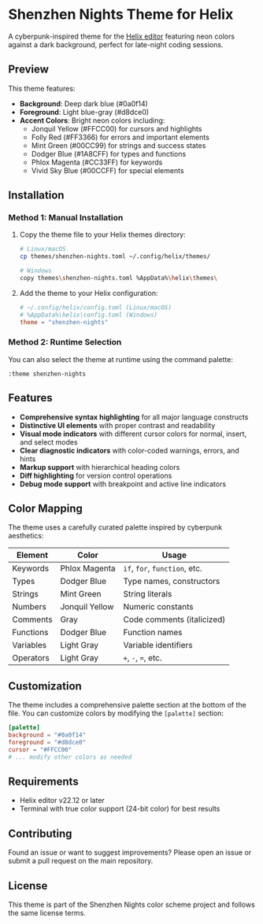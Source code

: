 # Shenzhen Nights Theme for Helix

A cyberpunk-inspired theme for the [Helix editor](https://helix-editor.com/) featuring neon colors against a dark background, perfect for late-night coding sessions.

## Preview

This theme features:
- **Background**: Deep dark blue (#0a0f14) 
- **Foreground**: Light blue-gray (#d8dce0)
- **Accent Colors**: Bright neon colors including:
  - Jonquil Yellow (#FFCC00) for cursors and highlights
  - Folly Red (#FF3366) for errors and important elements
  - Mint Green (#00CC99) for strings and success states
  - Dodger Blue (#1A8CFF) for types and functions
  - Phlox Magenta (#CC33FF) for keywords
  - Vivid Sky Blue (#00CCFF) for special elements

## Installation

### Method 1: Manual Installation

1. Copy the theme file to your Helix themes directory:
   ```bash
   # Linux/macOS
   cp themes/shenzhen-nights.toml ~/.config/helix/themes/
   
   # Windows
   copy themes\shenzhen-nights.toml %AppData%\helix\themes\
   ```

2. Add the theme to your Helix configuration:
   ```toml
   # ~/.config/helix/config.toml (Linux/macOS)
   # %AppData%\helix\config.toml (Windows)
   theme = "shenzhen-nights"
   ```

### Method 2: Runtime Selection

You can also select the theme at runtime using the command palette:
```
:theme shenzhen-nights
```

## Features

- **Comprehensive syntax highlighting** for all major language constructs
- **Distinctive UI elements** with proper contrast and readability
- **Visual mode indicators** with different cursor colors for normal, insert, and select modes
- **Clear diagnostic indicators** with color-coded warnings, errors, and hints
- **Markup support** with hierarchical heading colors
- **Diff highlighting** for version control operations
- **Debug mode support** with breakpoint and active line indicators

## Color Mapping

The theme uses a carefully curated palette inspired by cyberpunk aesthetics:

| Element | Color | Usage |
|---------|-------|-------|
| Keywords | Phlox Magenta | `if`, `for`, `function`, etc. |
| Types | Dodger Blue | Type names, constructors |
| Strings | Mint Green | String literals |
| Numbers | Jonquil Yellow | Numeric constants |
| Comments | Gray | Code comments (italicized) |
| Functions | Dodger Blue | Function names |
| Variables | Light Gray | Variable identifiers |
| Operators | Light Gray | `+`, `-`, `=`, etc. |

## Customization

The theme includes a comprehensive palette section at the bottom of the file. You can customize colors by modifying the `[palette]` section:

```toml
[palette]
background = "#0a0f14"
foreground = "#d8dce0"
cursor = "#FFCC00"
# ... modify other colors as needed
```

## Requirements

- Helix editor v22.12 or later
- Terminal with true color support (24-bit color) for best results

## Contributing

Found an issue or want to suggest improvements? Please open an issue or submit a pull request on the main repository.

## License

This theme is part of the Shenzhen Nights color scheme project and follows the same license terms. 